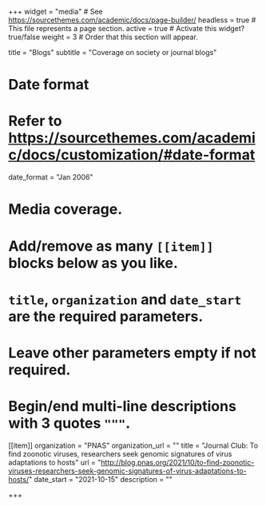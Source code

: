 +++
widget = "media"  # See https://sourcethemes.com/academic/docs/page-builder/
headless = true  # This file represents a page section.
active = true  # Activate this widget? true/false
weight = 3  # Order that this section will appear.

title = "Blogs"
subtitle = "Coverage on society or journal blogs"

# Date format
#   Refer to https://sourcethemes.com/academic/docs/customization/#date-format
date_format = "Jan 2006"

# Media coverage.
#   Add/remove as many `[[item]]` blocks below as you like.
#   `title`, `organization` and `date_start` are the required parameters.
#   Leave other parameters empty if not required.
#   Begin/end multi-line descriptions with 3 quotes `"""`.

[[item]]
  organization = "PNAS"
  organization_url = ""
  title = "Journal Club: To find zoonotic viruses, researchers seek genomic signatures of virus adaptations to hosts"
  url = "http://blog.pnas.org/2021/10/to-find-zoonotic-viruses-researchers-seek-genomic-signatures-of-virus-adaptations-to-hosts/"
  date_start = "2021-10-15"
  description = ""
  
+++